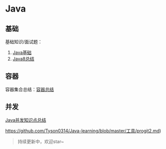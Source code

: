 # Java

## 基础

基础知识/面试题：

1. [Java基础](docs/Java/Java基础.md)
2. [Java8总结](docs/Java/Java8.md)

## 容器

容器集合总结：[容器总结](docs/Java/集合.md)

## 并发

[Java并发知识点总结](docs/Java/并发.md)

https://github.com/Tyson0314/Java-learning/blob/master/工具/progit2.md)





>  持续更新中，欢迎star~
